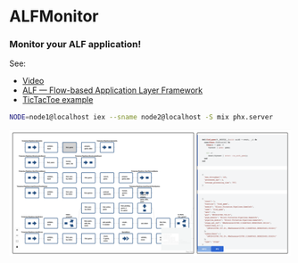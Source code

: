 # ALFMonitor

### Monitor your ALF application!

See:
- [Video](https://www.youtube.com/watch?v=8yqXyUR4hBA)
- [ALF — Flow-based Application Layer Framework](https://github.com/antonmi/alf)
- [TicTacToe example](https://github.com/antonmi/tictactoe)


```sh
NODE=node1@localhost iex --sname node2@localhost -S mix phx.server
```

[![alt text](ALFMonitor.png "Monitor your ALF app")](https://www.youtube.com/watch?v=8yqXyUR4hBA)
